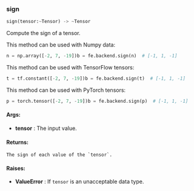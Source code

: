 

### sign
```python
sign(tensor:~Tensor) -> ~Tensor
```
Compute the sign of a tensor.

This method can be used with Numpy data:
```python
n = np.array([-2, 7, -19])b = fe.backend.sign(n)  # [-1, 1, -1]
```


This method can be used with TensorFlow tensors:
```python
t = tf.constant([-2, 7, -19])b = fe.backend.sign(t)  # [-1, 1, -1]
```


This method can be used with PyTorch tensors:
```python
p = torch.tensor([-2, 7, -19])b = fe.backend.sign(p)  # [-1, 1, -1]
```




#### Args:

* **tensor** :  The input value.

#### Returns:
    The sign of each value of the `tensor`.

#### Raises:

* **ValueError** :  If `tensor` is an unacceptable data type.